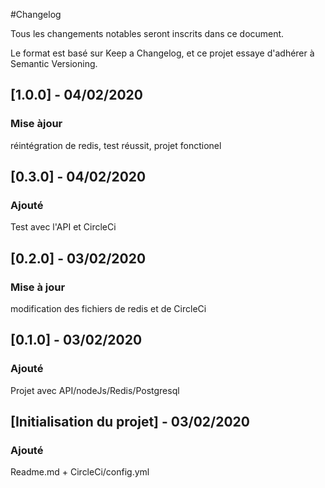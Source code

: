 #Changelog

Tous les changements notables seront inscrits dans ce document.

Le format est basé sur Keep a Changelog, et ce projet essaye d'adhérer à Semantic Versioning.


## [1.0.0] - 04/02/2020
### Mise àjour

réintégration de redis, test réussit, projet fonctionel

## [0.3.0] - 04/02/2020
### Ajouté

Test avec l'API et CircleCi

## [0.2.0] - 03/02/2020
### Mise à jour

modification des fichiers de redis et de CircleCi 


## [0.1.0] - 03/02/2020
### Ajouté

Projet avec API/nodeJs/Redis/Postgresql


## [Initialisation du projet] - 03/02/2020
### Ajouté

Readme.md + CircleCi/config.yml